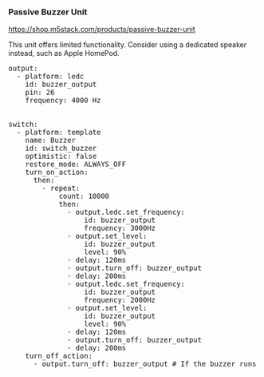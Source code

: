 ### Passive Buzzer Unit

https://shop.m5stack.com/products/passive-buzzer-unit

This unit offers limited functionality. Consider using a dedicated speaker instead, such as Apple HomePod.

<pre>
output:
  - platform: ledc
    id: buzzer_output
    pin: 26
    frequency: 4000 Hz


switch:
  - platform: template
    name: Buzzer
    id: switch_buzzer
    optimistic: false
    restore_mode: ALWAYS_OFF
    turn_on_action:
      then:
        - repeat:
            count: 10000
            then:
              - output.ledc.set_frequency:
                  id: buzzer_output
                  frequency: 3000Hz
              - output.set_level:
                  id: buzzer_output
                  level: 90%
              - delay: 120ms
              - output.turn_off: buzzer_output
              - delay: 200ms
              - output.ledc.set_frequency:
                  id: buzzer_output
                  frequency: 2000Hz
              - output.set_level:
                  id: buzzer_output
                  level: 90%
              - delay: 120ms
              - output.turn_off: buzzer_output
              - delay: 200ms
    turn_off_action: 
      - output.turn_off: buzzer_output # If the buzzer runs for more than 5 seconds, the switch will appear as 'off', but the buzzer will continue running. To stop it, toggle the switch on and then off again quickly

</pre>
